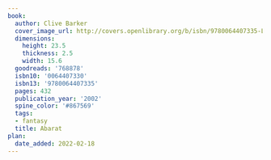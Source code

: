 ```yaml
---
book:
  author: Clive Barker
  cover_image_url: http://covers.openlibrary.org/b/isbn/9780064407335-L.jpg
  dimensions:
    height: 23.5
    thickness: 2.5
    width: 15.6
  goodreads: '768878'
  isbn10: '0064407330'
  isbn13: '9780064407335'
  pages: 432
  publication_year: '2002'
  spine_color: '#867569'
  tags:
  - fantasy
  title: Abarat
plan:
  date_added: 2022-02-18
---
```

